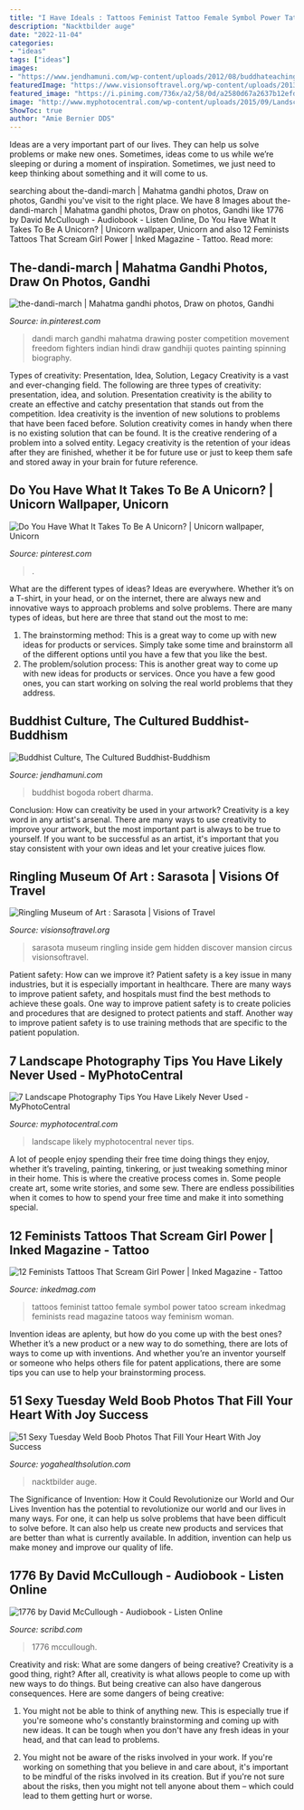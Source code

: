 ```yaml
---
title: "I Have Ideals : Tattoos Feminist Tattoo Female Symbol Power Tatoo Scream Inkedmag Feminists Read Magazine Tatoos Way Feminism Woman"
description: "Nacktbilder auge"
date: "2022-11-04"
categories:
- "ideas"
tags: ["ideas"]
images:
- "https://www.jendhamuni.com/wp-content/uploads/2012/08/buddhateaching1.jpg"
featuredImage: "https://www.visionsoftravel.org/wp-content/uploads/2013/11/RinglingMuseumofArtSarasota1.jpg"
featured_image: "https://i.pinimg.com/736x/a2/58/0d/a2580d67a2637b12efdbd01d48096f38.jpg"
image: "http://www.myphotocentral.com/wp-content/uploads/2015/09/Landscape-photography-tips-you-have-likely-never-used.jpg"
ShowToc: true
author: "Amie Bernier DDS"
---
```



Ideas are a very important part of our lives. They can help us solve problems or make new ones. Sometimes, ideas come to us while we’re sleeping or during a moment of inspiration. Sometimes, we just need to keep thinking about something and it will come to us.

	

		
searching about the-dandi-march | Mahatma gandhi photos, Draw on photos, Gandhi you've visit to the right place. We have 8 Images about the-dandi-march | Mahatma gandhi photos, Draw on photos, Gandhi like 1776 by David McCullough - Audiobook - Listen Online, Do You Have What It Takes To Be A Unicorn? | Unicorn wallpaper, Unicorn and also 12 Feminists Tattoos That Scream Girl Power | Inked Magazine - Tattoo. Read more:
		
    
## The-dandi-march | Mahatma Gandhi Photos, Draw On Photos, Gandhi

<img loading=lazy src="https://i.pinimg.com/736x/a2/58/0d/a2580d67a2637b12efdbd01d48096f38.jpg" onerror="this.onerror=null;this.src='https://tse1.mm.bing.net/th?id=OIP.T5P50_EFhsHnyVSXYTTW2QHaK0&amp;pid=15.1';" alt="the-dandi-march | Mahatma gandhi photos, Draw on photos, Gandhi">

_Source: in.pinterest.com_

>dandi march gandhi mahatma drawing poster competition movement freedom fighters indian hindi draw gandhiji quotes painting spinning biography. 

	

Types of creativity: Presentation, Idea, Solution, Legacy
Creativity is a vast and ever-changing field. The following are three types of creativity: presentation, idea, and solution. Presentation creativity is the ability to create an effective and catchy presentation that stands out from the competition. Idea creativity is the invention of new solutions to problems that have been faced before. Solution creativity comes in handy when there is no existing solution that can be found. It is the creative rendering of a problem into a solved entity. Legacy creativity is the retention of your ideas after they are finished, whether it be for future use or just to keep them safe and stored away in your brain for future reference.

    
## Do You Have What It Takes To Be A Unicorn? | Unicorn Wallpaper, Unicorn

<img loading=lazy src="https://i.pinimg.com/736x/89/b1/c2/89b1c223b80620a2c775b8c824850469.jpg" onerror="this.onerror=null;this.src='https://tse1.mm.bing.net/th?id=OIP.p8YWxE0vmiDdgz4tg4EC1AHaLH&amp;pid=15.1';" alt="Do You Have What It Takes To Be A Unicorn? | Unicorn wallpaper, Unicorn">

_Source: pinterest.com_

>. 

	

What are the different types of ideas?
Ideas are everywhere. Whether it’s on a T-shirt, in your head, or on the internet, there are always new and innovative ways to approach problems and solve problems. 
There are many types of ideas, but here are three that stand out the most to me: 
1. The brainstorming method: This is a great way to come up with new ideas for products or services. Simply take some time and brainstorm all of the different options until you have a few that you like the best.
2. The problem/solution process: This is another great way to come up with new ideas for products or services. Once you have a few good ones, you can start working on solving the real world problems that they address. 

    
## Buddhist Culture, The Cultured Buddhist-Buddhism

<img loading=lazy src="https://www.jendhamuni.com/wp-content/uploads/2012/08/buddhateaching1.jpg" onerror="this.onerror=null;this.src='https://tse2.mm.bing.net/th?id=OIP.6j2T3luEhjBJ1T0zq6NsfgHaFJ&amp;pid=15.1';" alt="Buddhist Culture, The Cultured Buddhist-Buddhism">

_Source: jendhamuni.com_

>buddhist bogoda robert dharma. 

	

Conclusion: How can creativity be used in your artwork?
Creativity is a key word in any artist's arsenal. There are many ways to use creativity to improve your artwork, but the most important part is always to be true to yourself. If you want to be successful as an artist, it's important that you stay consistent with your own ideas and let your creative juices flow.

    
## Ringling Museum Of Art : Sarasota | Visions Of Travel

<img loading=lazy src="https://www.visionsoftravel.org/wp-content/uploads/2013/11/RinglingMuseumofArtSarasota1.jpg" onerror="this.onerror=null;this.src='https://tse3.mm.bing.net/th?id=OIP.d1d-egvgpJpliyv7dr6QCgHaE6&amp;pid=15.1';" alt="Ringling Museum of Art : Sarasota | Visions of Travel">

_Source: visionsoftravel.org_

>sarasota museum ringling inside gem hidden discover mansion circus visionsoftravel. 

	

Patient safety: How can we improve it?
Patient safety is a key issue in many industries, but it is especially important in healthcare. There are many ways to improve patient safety, and hospitals must find the best methods to achieve these goals. One way to improve patient safety is to create policies and procedures that are designed to protect patients and staff. Another way to improve patient safety is to use training methods that are specific to the patient population.

    
## 7 Landscape Photography Tips You Have Likely Never Used - MyPhotoCentral

<img loading=lazy src="http://www.myphotocentral.com/wp-content/uploads/2015/09/Landscape-photography-tips-you-have-likely-never-used.jpg" onerror="this.onerror=null;this.src='https://tse1.mm.bing.net/th?id=OIP.NpPjaKZjfPKnXBzUpvHYNgAAAA&amp;pid=15.1';" alt="7 Landscape Photography Tips You Have Likely Never Used - MyPhotoCentral">

_Source: myphotocentral.com_

>landscape likely myphotocentral never tips. 

	

A lot of people enjoy spending their free time doing things they enjoy, whether it’s traveling, painting, tinkering, or just tweaking something minor in their home. This is where the creative process comes in. Some people create art, some write stories, and some sew. There are endless possibilities when it comes to how to spend your free time and make it into something special.

    
## 12 Feminists Tattoos That Scream Girl Power | Inked Magazine - Tattoo

<img loading=lazy src="https://www.inkedmag.com/.image/t_share/MTU5MDMyMjEyNDAyMDIyMTY4/floral-female-symbol-tattoo.jpg" onerror="this.onerror=null;this.src='https://tse1.mm.bing.net/th?id=OIP.g0m5iD72pRu-w6VvqEPBbgHaHa&amp;pid=15.1';" alt="12 Feminists Tattoos That Scream Girl Power | Inked Magazine - Tattoo">

_Source: inkedmag.com_

>tattoos feminist tattoo female symbol power tatoo scream inkedmag feminists read magazine tatoos way feminism woman. 

	

Invention ideas are aplenty, but how do you come up with the best ones? Whether it’s a new product or a new way to do something, there are lots of ways to come up with inventions. And whether you’re an inventor yourself or someone who helps others file for patent applications, there are some tips you can use to help your brainstorming process.

    
## 51 Sexy Tuesday Weld Boob Photos That Fill Your Heart With Joy Success

<img loading=lazy src="https://yogahealthsolution.com/wp-content/uploads/2021/03/sexy-actresses-and-boobs-pics_1351_49_sexy-pictures.jpg" onerror="this.onerror=null;this.src='https://tse1.mm.bing.net/th?id=OIP.DHoseEeDf_E70-yf_vq2gwHaJQ&amp;pid=15.1';" alt="51 Sexy Tuesday Weld Boob Photos That Fill Your Heart With Joy Success">

_Source: yogahealthsolution.com_

>nacktbilder auge. 

	

The Significance of Invention: How it Could Revolutionize our World and Our Lives
Invention has the potential to revolutionize our world and our lives in many ways. For one, it can help us solve problems that have been difficult to solve before. It can also help us create new products and services that are better than what is currently available. In addition, invention can help us make money and improve our quality of life.

    
## 1776 By David McCullough - Audiobook - Listen Online

<img loading=lazy src="https://imgv2-2-f.scribdassets.com/img/audiobook/237551815/original/c1fd5f25ae/1586091619?v=1" onerror="this.onerror=null;this.src='https://tse1.mm.bing.net/th?id=OIP.4GsmecgelfVO0WgGVF1DXAHaLH&amp;pid=15.1';" alt="1776 by David McCullough - Audiobook - Listen Online">

_Source: scribd.com_

>1776 mccullough. 

	

Creativity and risk: What are some dangers of being creative?
Creativity is a good thing, right? After all, creativity is what allows people to come up with new ways to do things. But being creative can also have dangerous consequences. Here are some dangers of being creative:
1) You might not be able to think of anything new. This is especially true if you're someone who's constantly brainstorming and coming up with new ideas. It can be tough when you don't have any fresh ideas in your head, and that can lead to problems.

2) You might not be aware of the risks involved in your work. If you're working on something that you believe in and care about, it's important to be mindful of the risks involved in its creation. But if you're not sure about the risks, then you might not tell anyone about them – which could lead to them getting hurt or worse.

